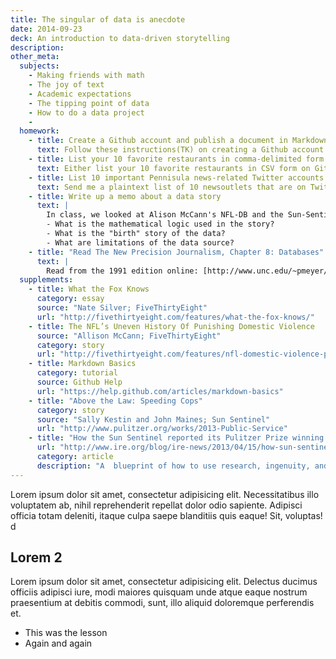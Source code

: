 ```yaml
---
title: The singular of data is anecdote
date: 2014-09-23
deck: An introduction to data-driven storytelling
description: 
other_meta:
  subjects: 
    - Making friends with math
    - The joy of text
    - Academic expectations
    - The tipping point of data
    - How to do a data project 
    - 
  homework:
    - title: Create a Github account and publish a document in Markdown
      text: Follow these instructions(TK) on creating a Github account. Email me your Github account. Then, create a public README file TK.
    - title: List your 10 favorite restaurants in comma-delimited form
      text: Either list your 10 favorite restaurants in CSV form on Github, or send me a plaintext file (if you don't feel comfortable revealing your favorite restaurants to the whole world, which I don't blame you)
    - title: List 10 important Pennisula news-related Twitter accounts
      text: Send me a plaintext list of 10 newsoutlets that are on Twitter that if your job were to keep up on Penninsula-related news, you would follow.
    - title: Write up a memo about a data story
      text: | 
        In class, we looked at Alison McCann's NFL-DB and the Sun-Sentinel's speeding cops story. Take a story from the following list (TK) and answer these questions:
        - What is the mathematical logic used in the story?
        - What is the "birth" story of the data?
        - What are limitations of the data source?
    - title: "Read The New Precision Journalism, Chapter 8: Databases"
      text: |
        Read from the 1991 edition online: [http://www.unc.edu/~pmeyer/book/Chapter8.htm](http://www.unc.edu/~pmeyer/book/Chapter8.htm)
  supplements: 
    - title: What the Fox Knows
      category: essay
      source: "Nate Silver; FiveThirtyEight"
      url: "http://fivethirtyeight.com/features/what-the-fox-knows/"
    - title: The NFL’s Uneven History Of Punishing Domestic Violence
      source: "Allison McCann; FiveThirtyEight"
      category: story
      url: "http://fivethirtyeight.com/features/nfl-domestic-violence-policy-suspensions/"
    - title: Markdown Basics
      category: tutorial
      source: Github Help
      url: "https://help.github.com/articles/markdown-basics"
    - title: "Above the Law: Speeding Cops"
      category: story
      source: "Sally Kestin and John Maines; Sun Sentinel"
      url: "http://www.pulitzer.org/works/2013-Public-Service" 
    - title: "How the Sun Sentinel reported its Pulitzer Prize winning coverage of off-duty cops"
      url: "http://www.ire.org/blog/ire-news/2013/04/15/how-sun-sentinel-reported-its-pulitzer-prize-winni/"
      category: article
      description: "A  blueprint of how to use research, ingenuity, and math, to turn a sensational story into one with long-lasting impact."
---
```



Lorem ipsum dolor sit amet, consectetur adipisicing elit. Necessitatibus illo voluptatem ab, nihil reprehenderit repellat dolor odio sapiente. Adipisci officia totam deleniti, itaque culpa saepe blanditiis quis eaque! Sit, voluptas!
d
## Lorem 2

Lorem ipsum dolor sit amet, consectetur adipisicing elit. Delectus ducimus officiis adipisci iure, modi maiores quisquam unde atque eaque nostrum praesentium at debitis commodi, sunt, illo aliquid doloremque perferendis et.

- This was the lesson
- Again and again
